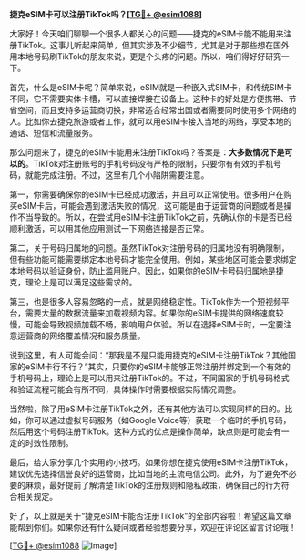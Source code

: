 **捷克eSIM卡可以注册TikTok吗？[[TG💪+ @esim1088](https://t.me/s/esim1088)]**

大家好！今天咱们聊聊一个很多人都关心的问题——捷克的eSIM卡能不能用来注册TikTok。这事儿听起来简单，但其实涉及不少细节，尤其是对于那些想在国外用本地号码刷TikTok的朋友来说，更是个头疼的问题。所以，咱们得好好研究一下。

首先，什么是eSIM卡呢？简单来说，eSIM就是一种嵌入式SIM卡，和传统SIM卡不同，它不需要实体卡槽，可以直接焊接在设备上。这种卡的好处是方便携带、节省空间，而且支持多运营商切换，非常适合经常出国或者需要同时使用多个网络的人。比如你去捷克旅游或者工作，就可以用eSIM卡接入当地的网络，享受本地的通话、短信和流量服务。

那么问题来了，捷克的eSIM卡能用来注册TikTok吗？答案是：**大多数情况下是可以的**。TikTok对注册账号的手机号码没有严格的限制，只要你有有效的手机号码，就能完成注册。不过，这里有几个小陷阱需要注意。

第一，你需要确保你的eSIM卡已经成功激活，并且可以正常使用。很多用户在购买eSIM卡后，可能会遇到激活失败的情况，这可能是由于运营商的问题或者是操作不当导致的。所以，在尝试用eSIM卡注册TikTok之前，先确认你的卡是否已经顺利激活，可以用其他应用测试一下网络连接是否正常。

第二，关于号码归属地的问题。虽然TikTok对注册号码的归属地没有明确限制，但有些功能可能需要绑定本地号码才能完全使用。例如，某些地区可能会要求绑定本地号码以验证身份，防止滥用账户。因此，如果你的eSIM卡号码归属地是捷克，理论上是可以满足这些需求的。

第三，也是很多人容易忽略的一点，就是网络稳定性。TikTok作为一个短视频平台，需要大量的数据流量来加载视频内容。如果你的eSIM卡提供的网络速度较慢，可能会导致视频加载不畅，影响用户体验。所以在选择eSIM卡时，一定要注意运营商的网络覆盖情况和服务质量。

说到这里，有人可能会问：“那我是不是只能用捷克的eSIM卡注册TikTok？其他国家的eSIM卡行不行？”其实，只要你的eSIM卡能够正常注册并绑定到一个有效的手机号码上，理论上是可以用来注册TikTok的。不过，不同国家的手机号码格式和验证流程可能会有所不同，具体操作时需要根据实际情况调整。

当然啦，除了用eSIM卡注册TikTok之外，还有其他方法可以实现同样的目的。比如，你可以通过虚拟号码服务（如Google Voice等）获取一个临时的手机号码，然后用这个号码注册TikTok。这种方式的优点是操作简单，缺点则是可能会有一定的时效性限制。

最后，给大家分享几个实用的小技巧。如果你想在捷克使用eSIM卡注册TikTok，建议优先选择信誉良好的运营商，比如当地的主流电信公司。此外，为了避免不必要的麻烦，最好提前了解清楚TikTok的注册规则和隐私政策，确保自己的行为符合相关规定。

好了，以上就是关于“捷克eSIM卡能否注册TikTok”的全部内容啦！希望这篇文章能帮到你们。如果你还有什么疑问或者经验想要分享，欢迎在评论区留言讨论哦！

[[TG💪+ @esim1088](https://t.me/s/esim1088) ![Image](https://i.postimg.cc/4NQfJmqS/Snipaste-2025-05-13-00-14-12.png)]